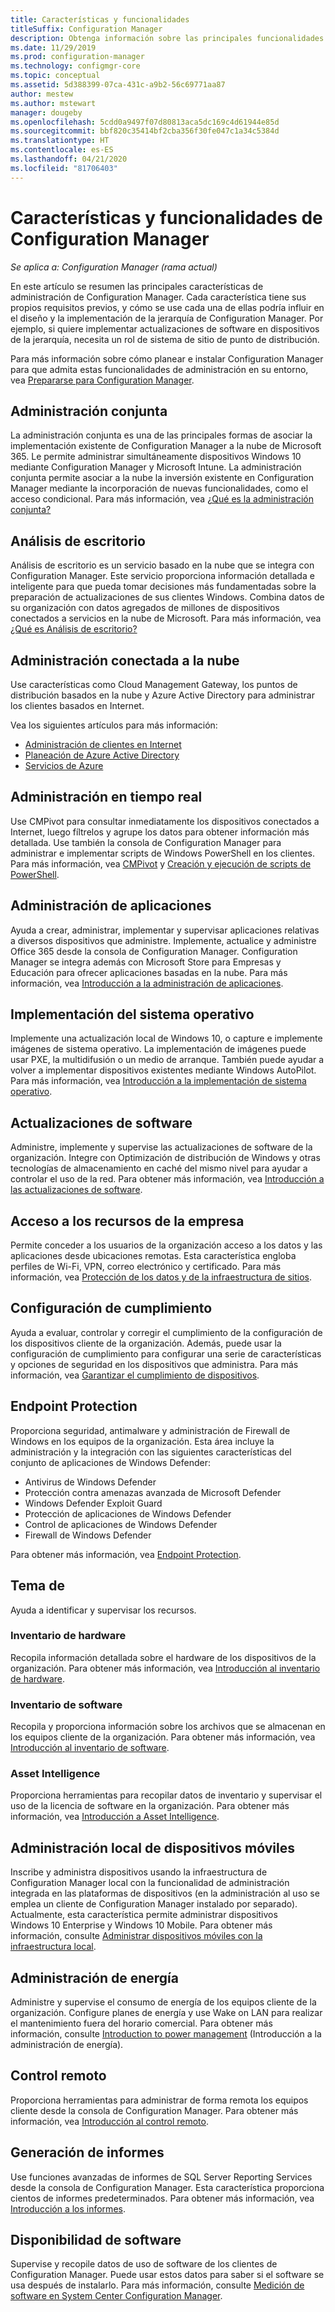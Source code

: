 ```yaml
---
title: Características y funcionalidades
titleSuffix: Configuration Manager
description: Obtenga información sobre las principales funcionalidades de administración de Configuration Manager.
ms.date: 11/29/2019
ms.prod: configuration-manager
ms.technology: configmgr-core
ms.topic: conceptual
ms.assetid: 5d388399-07ca-431c-a9b2-56c69771aa87
author: mestew
ms.author: mstewart
manager: dougeby
ms.openlocfilehash: 5cdd0a9497f07d80813aca5dc169c4d61944e85d
ms.sourcegitcommit: bbf820c35414bf2cba356f30fe047c1a34c5384d
ms.translationtype: HT
ms.contentlocale: es-ES
ms.lasthandoff: 04/21/2020
ms.locfileid: "81706403"
---
```

# <a name="features-and-capabilities-of-configuration-manager"></a>Características y funcionalidades de Configuration Manager

*Se aplica a: Configuration Manager (rama actual)*

En este artículo se resumen las principales características de administración de Configuration Manager. Cada característica tiene sus propios requisitos previos, y cómo se use cada una de ellas podría influir en el diseño y la implementación de la jerarquía de Configuration Manager. Por ejemplo, si quiere implementar actualizaciones de software en dispositivos de la jerarquía, necesita un rol de sistema de sitio de punto de distribución.  

Para más información sobre cómo planear e instalar Configuration Manager para que admita estas funcionalidades de administración en su entorno, vea [Prepararse para Configuration Manager](../get-ready.md).  

## <a name="co-management"></a>Administración conjunta

La administración conjunta es una de las principales formas de asociar la implementación existente de Configuration Manager a la nube de Microsoft 365. Le permite administrar simultáneamente dispositivos Windows 10 mediante Configuration Manager y Microsoft Intune. La administración conjunta permite asociar a la nube la inversión existente en Configuration Manager mediante la incorporación de nuevas funcionalidades, como el acceso condicional. Para más información, vea [¿Qué es la administración conjunta?](../../../comanage/overview.md)

## <a name="desktop-analytics"></a>Análisis de escritorio

Análisis de escritorio es un servicio basado en la nube que se integra con Configuration Manager. Este servicio proporciona información detallada e inteligente para que pueda tomar decisiones más fundamentadas sobre la preparación de actualizaciones de sus clientes Windows. Combina datos de su organización con datos agregados de millones de dispositivos conectados a servicios en la nube de Microsoft. Para más información, vea [¿Qué es Análisis de escritorio?](../../../desktop-analytics/overview.md)

## <a name="cloud-attached-management"></a>Administración conectada a la nube

Use características como Cloud Management Gateway, los puntos de distribución basados en la nube y Azure Active Directory para administrar los clientes basados en Internet.

Vea los siguientes artículos para más información:

- [Administración de clientes en Internet](../../clients/manage/manage-clients-internet.md)
- [Planeación de Azure Active Directory](../security/plan-for-security.md#bkmk_planazuread)
- [Servicios de Azure](../../servers/deploy/configure/azure-services-wizard.md)

## <a name="real-time-management"></a>Administración en tiempo real

Use CMPivot para consultar inmediatamente los dispositivos conectados a Internet, luego fíltrelos y agrupe los datos para obtener información más detallada. Use también la consola de Configuration Manager para administrar e implementar scripts de Windows PowerShell en los clientes. Para más información, vea [CMPivot](../../servers/manage/cmpivot.md) y [Creación y ejecución de scripts de PowerShell](../../../apps/deploy-use/create-deploy-scripts.md).

## <a name="application-management"></a>Administración de aplicaciones

Ayuda a crear, administrar, implementar y supervisar aplicaciones relativas a diversos dispositivos que administre. Implemente, actualice y administre Office 365 desde la consola de Configuration Manager. Configuration Manager se integra además con Microsoft Store para Empresas y Educación para ofrecer aplicaciones basadas en la nube. Para más información, vea [Introducción a la administración de aplicaciones](../../../apps/understand/introduction-to-application-management.md).

## <a name="os-deployment"></a>Implementación del sistema operativo

Implemente una actualización local de Windows 10, o capture e implemente imágenes de sistema operativo. La implementación de imágenes puede usar PXE, la multidifusión o un medio de arranque. También puede ayudar a volver a implementar dispositivos existentes mediante Windows AutoPilot. Para más información, vea [Introducción a la implementación de sistema operativo](../../../osd/understand/introduction-to-operating-system-deployment.md).  

## <a name="software-updates"></a>Actualizaciones de software

Administre, implemente y supervise las actualizaciones de software de la organización. Integre con Optimización de distribución de Windows y otras tecnologías de almacenamiento en caché del mismo nivel para ayudar a controlar el uso de la red. Para obtener más información, vea [Introducción a las actualizaciones de software](../../../sum/understand/software-updates-introduction.md).  

## <a name="company-resource-access"></a>Acceso a los recursos de la empresa

Permite conceder a los usuarios de la organización acceso a los datos y las aplicaciones desde ubicaciones remotas. Esta característica engloba perfiles de Wi-Fi, VPN, correo electrónico y certificado. Para más información, vea [Protección de los datos y de la infraestructura de sitios](../../../protect/understand/protect-data-and-site-infrastructure.md).

## <a name="compliance-settings"></a>Configuración de cumplimiento

Ayuda a evaluar, controlar y corregir el cumplimiento de la configuración de los dispositivos cliente de la organización. Además, puede usar la configuración de cumplimiento para configurar una serie de características y opciones de seguridad en los dispositivos que administra. Para más información, vea [Garantizar el cumplimiento de dispositivos](../../../compliance/understand/ensure-device-compliance.md).  

## <a name="endpoint-protection"></a>Endpoint Protection

Proporciona seguridad, antimalware y administración de Firewall de Windows en los equipos de la organización. Esta área incluye la administración y la integración con las siguientes características del conjunto de aplicaciones de Windows Defender:

- Antivirus de Windows Defender
- Protección contra amenazas avanzada de Microsoft Defender
- Windows Defender Exploit Guard
- Protección de aplicaciones de Windows Defender
- Control de aplicaciones de Windows Defender
- Firewall de Windows Defender

Para obtener más información, vea [Endpoint Protection](../../../protect/deploy-use/endpoint-protection.md).  

## <a name="inventory"></a>Tema de

Ayuda a identificar y supervisar los recursos.

### <a name="hardware-inventory"></a>Inventario de hardware

Recopila información detallada sobre el hardware de los dispositivos de la organización. Para obtener más información, vea [Introducción al inventario de hardware](../../clients/manage/inventory/introduction-to-hardware-inventory.md).  

### <a name="software-inventory"></a>Inventario de software

Recopila y proporciona información sobre los archivos que se almacenan en los equipos cliente de la organización. Para obtener más información, vea [Introducción al inventario de software](../../clients/manage/inventory/introduction-to-software-inventory.md).  

### <a name="asset-intelligence"></a>Asset Intelligence

Proporciona herramientas para recopilar datos de inventario y supervisar el uso de la licencia de software en la organización. Para obtener más información, vea [Introducción a Asset Intelligence](../../clients/manage/asset-intelligence/introduction-to-asset-intelligence.md).  

## <a name="on-premises-mobile-device-management"></a>Administración local de dispositivos móviles

Inscribe y administra dispositivos usando la infraestructura de Configuration Manager local con la funcionalidad de administración integrada en las plataformas de dispositivos (en la administración al uso se emplea un cliente de Configuration Manager instalado por separado). Actualmente, esta característica permite administrar dispositivos Windows 10 Enterprise y Windows 10 Mobile. Para obtener más información, consulte [Administrar dispositivos móviles con la infraestructura local](../../../mdm/understand/manage-mobile-devices-with-on-premises-infrastructure.md).  

## <a name="power-management"></a>Administración de energía

Administre y supervise el consumo de energía de los equipos cliente de la organización. Configure planes de energía y use Wake on LAN para realizar el mantenimiento fuera del horario comercial. Para obtener más información, consulte [Introduction to power management](../../clients/manage/power/introduction-to-power-management.md) (Introducción a la administración de energía).  

## <a name="remote-control"></a>Control remoto

Proporciona herramientas para administrar de forma remota los equipos cliente desde la consola de Configuration Manager. Para obtener más información, vea [Introducción al control remoto](../../clients/manage/remote-control/introduction-to-remote-control.md).  

## <a name="reporting"></a>Generación de informes

Use funciones avanzadas de informes de SQL Server Reporting Services desde la consola de Configuration Manager. Esta característica proporciona cientos de informes predeterminados. Para obtener más información, vea [Introducción a los informes](../../servers/manage/introduction-to-reporting.md).  

## <a name="software-metering"></a>Disponibilidad de software

Supervise y recopile datos de uso de software de los clientes de Configuration Manager. Puede usar estos datos para saber si el software se usa después de instalarlo. Para más información, consulte [Medición de software en System Center Configuration Manager](../../../apps/deploy-use/monitor-app-usage-with-software-metering.md).  
